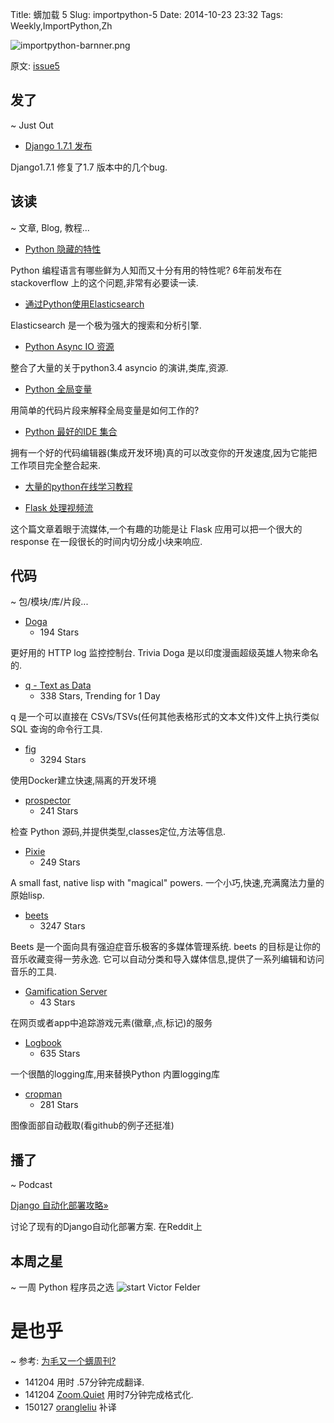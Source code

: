 Title: 蠎加载 5
Slug: importpython-5
Date: 2014-10-23 23:32
Tags: Weekly,ImportPython,Zh

![importpython-barnner.png](http://zoomq.qiniudn.com/ZQCollection/snap/importpython-barnner.png?imageView2/2/h/80)


原文: [issue5](http://importpython.com/static/files/issue5.html)


## 发了
~ Just Out

- [Django 1.7.1 发布](https://docs.djangoproject.com/en/1.7/releases/1.7.1/)

Django1.7.1 修复了1.7 版本中的几个bug. 


## 该读
~ 文章, Blog, 教程...

- [Python 隐藏的特性](http://stackoverflow.com/questions/101268/hidden-features-of-python#)

Python 编程语言有哪些鲜为人知而又十分有用的特性呢? 6年前发布在 stackoverflow 上的这个问题,非常有必要读一读. 

- [通过Python使用Elasticsearch ](http://engineroom.trackmaven.com/blog/first-monthly-challenge-elasticsearch/)

Elasticsearch 是一个极为强大的搜索和分析引擎. 

- [Python Async IO 资源](http://asyncio.org/)

整合了大量的关于python3.4 asyncio 的演讲,类库,资源. 

- [Python 全局变量](http://kracekumar.com/post/100399630630/python-global-keyword)

用简单的代码片段来解释全局变量是如何工作的?

- [Python 最好的IDE 集合](http://codecondo.com/best-python-ide-for-developers/)

拥有一个好的代码编辑器(集成开发环境)真的可以改变你的开发速度,因为它能把工作项目完全整合起来. 

- [大量的python在线学习教程](https://www.codementor.io/organize-python-online)

- [Flask 处理视频流](http://blog.miguelgrinberg.com/post/video-streaming-with-flask)

这个篇文章着眼于流媒体,一个有趣的功能是让 Flask 应用可以把一个很大的 response 在一段很长的时间内切分成小块来响应. 

## 代码
~ 包/模块/库/片段...

- [Doga](https://github.com/pravj/Doga)
    - 194 Stars

更好用的 HTTP log 监控控制台. Trivia Doga 是以印度漫画超级英雄人物来命名的. 

- [q - Text as Data](http://harelba.github.io/q/)
    - 338 Stars, Trending for 1 Day

q 是一个可以直接在 CSVs/TSVs(任何其他表格形式的文本文件)文件上执行类似 SQL 查询的命令行工具. 

- [fig](https://github.com/docker/fig)
    - 3294 Stars

使用Docker建立快速,隔离的开发环境

- [prospector](https://github.com/landscapeio/prospector)
    - 241 Stars
    
检查 Python 源码,并提供类型,classes定位,方法等信息. 

- [Pixie](https://github.com/pixie-lang/pixie)
    - 249 Stars

A small fast, native lisp with "magical" powers.
一个小巧,快速,充满魔法力量的原始lisp. 

- [beets](https://github.com/sampsyo/beets)
    - 3247 Stars

Beets 是一个面向具有强迫症音乐极客的多媒体管理系统. beets 的目标是让你的音乐收藏变得一劳永逸. 
它可以自动分类和导入媒体信息,提供了一系列编辑和访问音乐的工具. 

- [Gamification Server](https://github.com/ngageoint/gamification-server)
    - 43 Stars

在网页或者app中追踪游戏元素(徽章,点,标记)的服务

- [Logbook](https://github.com/mitsuhiko/logbook)
    - 635 Stars

一个很酷的logging库,用来替换Python 内置logging库

- [cropman](https://github.com/ufoym/cropman)
    - 281 Stars

图像面部自动截取(看github的例子还挺准)

## 播了
~ Podcast

[Django 自动化部署攻略»](http://www.reddit.com/r/django/comments/2k2gz5/strategies_on_automated_django_deployment/)

讨论了现有的Django自动化部署方案.  在Reddit上

## 本周之星
~ 一周 Python 程序员之选
![start](https://avatars2.githubusercontent.com/u/2022803?v=2&s=100)
Victor Felder

# 是也乎

~ 参考: [为毛又一个蠎周刊?](importpython-why)

- 141204 用时 .57分钟完成翻译.
- 141204 [Zoom.Quiet](http://zoomquiet.io) 用时7分钟完成格式化.
- 150127 [orangleliu](http://orangleliu.info) 补译
